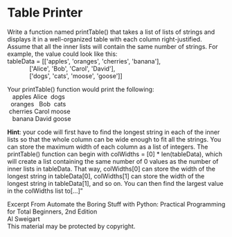 
# Table Printer

Write a function named printTable() that takes a list of lists of strings and displays it in a well-organized table with each column right-justified. Assume that all the inner lists will contain the same number of strings. For example, the value could look like this:  
tableData = [['apples', 'oranges', 'cherries', 'banana'],  
             ['Alice', 'Bob', 'Carol', 'David'],  
             ['dogs', 'cats', 'moose', 'goose']]  

Your printTable() function would print the following:  
   apples Alice  dogs  
  oranges   Bob  cats  
 cherries Carol moose  
   banana David goose  

**Hint**: your code will first have to find the longest string in each of the inner lists so that the whole column can be wide enough to fit all the strings. You can store the maximum width of each column as a list of integers. The printTable() function can begin with colWidths = [0] * len(tableData), which will create a list containing the same number of 0 values as the number of inner lists in tableData. That way, colWidths[0] can store the width of the longest string in tableData[0], colWidths[1] can store the width of the longest string in tableData[1], and so on. You can then find the largest value in the colWidths list to[…]”

Excerpt From Automate the Boring Stuff with Python: Practical Programming for Total Beginners, 2nd Edition  
Al Sweigart  
This material may be protected by copyright.
